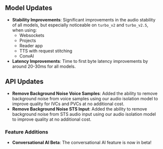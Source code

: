 ## Model Updates

- **Stability Improvements**: Significant improvements in the audio stability of all models, but especially noticeable on `turbo_v2` and `turbo_v2.5`, when using:
  - Websockets
  - Projects
  - Reader app
  - TTS with request stitching
  - ConvAI
- **Latency Improvements**: Time to first byte latency improvements by around 20-30ms for all models.

## API Updates

- **Remove Background Noise Voice Samples**: Added the ability to remove background noise from voice samples using our audio isolation model to improve quality for IVCs and PVCs at no additional cost.
- **Remove Background Noise STS Input**: Added the ability to remove background noise from STS audio input using our audio isolation model to improve quality at no additional cost.

### Feature Additions

- **Conversational AI Beta**: The conversational AI feature is now in beta!